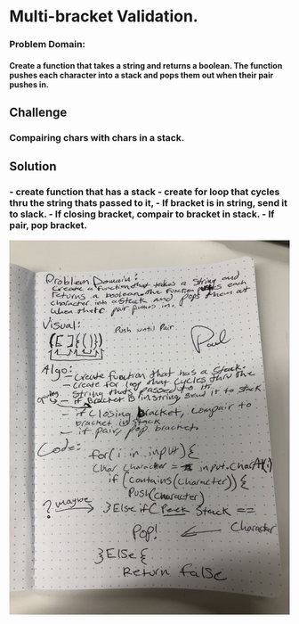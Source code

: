 # Multi-bracket Validation.
<!-- Short summary or background information -->
### Problem Domain:
#### Create a function that takes a string and returns a boolean. The function pushes each character into a stack and pops them out when their pair pushes in.

## Challenge
<!-- Description of the challenge -->
### Compairing chars with chars in a stack.

## Solution
<!-- Embedded whiteboard image -->
### - create function that has a stack - create for loop that cycles thru the string thats passed to it, - If bracket is in string, send it to slack. - If closing bracket, compair to bracket in stack. - If pair, pop bracket.


![](IMG_1989.JPG)
